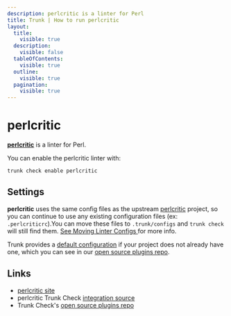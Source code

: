 ```yaml
---
description: perlcritic is a linter for Perl
title: Trunk | How to run perlcritic
layout:
  title:
    visible: true
  description:
    visible: false
  tableOfContents:
    visible: true
  outline:
    visible: true
  pagination:
    visible: true
---
```


# perlcritic

[**perlcritic**](https://metacpan.org/pod/Perl::Critic) is a linter for Perl.

You can enable the perlcritic linter with:

```shell
trunk check enable perlcritic
```

## Settings

**perlcritic** uses the same config files as the
upstream [perlcritic](https://metacpan.org/pod/Perl::Critic) project, so you can continue to use any
existing configuration files (ex: `.perlcriticrc`).You can move these files to `.trunk/configs` and `trunk check` will still find them. [See Moving Linter Configs ](..#moving-linter-configs) for more info.

Trunk provides a [default configuration](https://github.com/trunk-io/plugins/tree/main/linters/perlcritic) if your project does not already have one,
which you can see in our [open source plugins repo]().



## Links

* [perlcritic site](https://metacpan.org/pod/Perl::Critic)
* perlcritic Trunk Check [integration source](https://github.com/trunk-io/plugins/tree/main/linters/perlcritic)
* Trunk Check's [open source plugins repo](https://github.com/trunk-io/plugins/tree/main)
